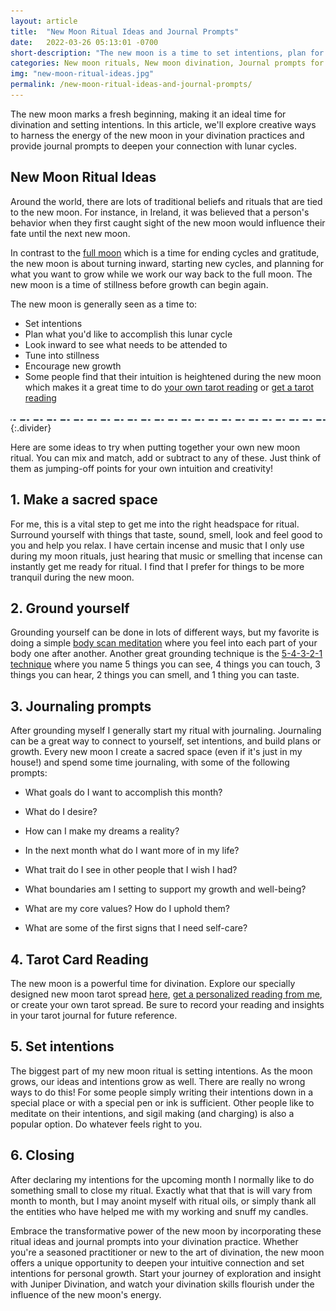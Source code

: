 ```yaml
---
layout: article
title:  "New Moon Ritual Ideas and Journal Prompts"
date:   2022-03-26 05:13:01 -0700
short-description: "The new moon is a time to set intentions, plan for your upcoming month, and also to honor this time of stillness and turn inward."
categories: New moon rituals, New moon divination, Journal prompts for new moon, New moon energy, New moon intentions, New moon tarot reading, New moon scrying, Lunar cycle rituals, Manifesting with the new moon, New moon meditation, Divination during the new moon, Setting intentions for the new moon, New moon magic, Psychic insights during the new moon, New moon journaling, New moon candle magic, Harnessing new moon energy, New moon manifestation, New moon divination tools, New moon spiritual practice
img: "new-moon-ritual-ideas.jpg"
permalink: /new-moon-ritual-ideas-and-journal-prompts/
---
```

The new moon marks a fresh beginning, making it an ideal time for divination and setting intentions. In this article, we'll explore creative ways to harness the energy of the new moon in your divination practices and provide journal prompts to deepen your connection with lunar cycles.

## New Moon Ritual Ideas
Around the world, there are lots of traditional beliefs and rituals that are tied to the new moon. For instance, in Ireland, it was believed that a person's behavior when they first caught sight of the new moon would influence their fate until the next new moon.

In contrast to the [full moon](/full-moon-ritual-ideas-and-journal-prompts/) which is a time for ending cycles and gratitude, the new moon is about turning inward, starting new cycles, and planning for what you want to grow while we work our way back to the full moon. The new moon is a time of stillness before growth can begin again.

The new moon is generally seen as a time to:
* Set intentions
* Plan what you'd like to accomplish this lunar cycle
* Look inward to see what needs to be attended to
* Tune into stillness
* Encourage new growth
* Some people find that their intuition is heightened during the new moon which makes it a great time to do [your own tarot reading](/free-tarot-spreads/full-moon-tarot-spread) or [get a tarot reading](https://shop.juniperdivination.com/l/MonthAheadTarotReading)

![](/assets/img/divider.svg){:.divider}

Here are some ideas to try when putting together your own new moon ritual. You can mix and match, add or subtract to any of these. Just think of them as jumping-off points for your own intuition and creativity!

## 1. Make a sacred space
For me, this is a vital step to get me into the right headspace for ritual. Surround yourself with things that taste, sound, smell, look and feel good to you and help you relax. I have certain incense and music that I only use during my moon rituals, just hearing that music or smelling that incense can instantly get me ready for ritual. I find that I prefer for things to be more tranquil during the new moon.

## 2. Ground yourself
Grounding yourself can be done in lots of different ways, but my favorite is doing a simple [body scan meditation](https://stopbreathethink.com/anxiety/body-scan/) where you feel into each part of your body one after another. Another great grounding technique is the [5-4-3-2-1 technique](https://www.mondaycampaigns.org/wp-content/uploads/2021/06/destress-monday-infographic-54321-grounding-technique.png) where you name 5 things you can see, 4 things you can touch, 3 things you can hear, 2 things you can smell, and 1 thing you can taste.

## 3. Journaling prompts
After grounding myself I generally start my ritual with journaling. Journaling can be a great way to connect to yourself, set intentions, and build plans or growth. Every new moon I create a sacred space (even if it's just in my house!) and spend some time journaling, with some of the following prompts:

* What goals do I want to accomplish this month?
* What do I desire?
* How can I make my dreams a reality?
* In the next month what do I want more of in my life?
* What trait do I see in other people that I wish I had?

* What boundaries am I setting to support my growth and well-being?
* What are my core values? How do I uphold them?
* What are some of the first signs that I need self-care?

## 4. Tarot Card Reading
The new moon is a powerful time for divination. Explore our specially designed new moon tarot spread [here](/free-tarot-spreads/new-moon-month-ahead-tarot-spread), [get a personalized reading from me](https://shop.juniperdivination.com/l/MonthAheadTarotReading), or create your own tarot spread. Be sure to record your reading and insights in your tarot journal for future reference.

## 5. Set intentions
The biggest part of my new moon ritual is setting intentions. As the moon grows, our ideas and intentions grow as well. There are really no wrong ways to do this! For some people simply writing their intentions down in a special place or with a special pen or ink is sufficient. Other people  like to meditate on their intentions, and sigil making (and charging) is also a popular option. Do whatever feels right to you.

## 6. Closing
After declaring my intentions for the upcoming month I normally like to do something small to close my ritual. Exactly what that that is will vary from month to month, but I may anoint myself with ritual oils, or simply thank all the entities who have helped me with my working and snuff my candles.

Embrace the transformative power of the new moon by incorporating these ritual ideas and journal prompts into your divination practice. Whether you're a seasoned practitioner or new to the art of divination, the new moon offers a unique opportunity to deepen your intuitive connection and set intentions for personal growth. Start your journey of exploration and insight with Juniper Divination, and watch your divination skills flourish under the influence of the new moon's energy.
